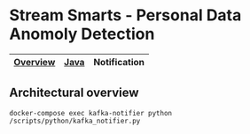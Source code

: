 # Stream Smarts - Personal Data Anomoly Detection



| [Overview](/README.md) | [Java](/docs/java.md) | Notification |
|---|----|-----|

## Architectural overview

```
docker-compose exec kafka-notifier python /scripts/python/kafka_notifier.py
```

